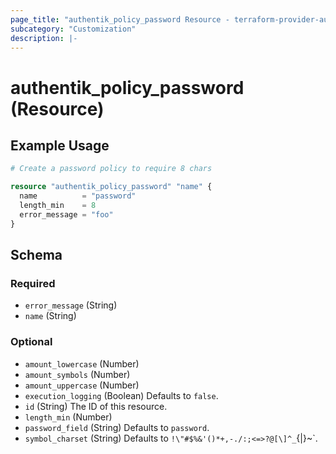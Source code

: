 ```yaml
---
page_title: "authentik_policy_password Resource - terraform-provider-authentik"
subcategory: "Customization"
description: |-
---
```


# authentik_policy_password (Resource)

## Example Usage

```terraform
# Create a password policy to require 8 chars

resource "authentik_policy_password" "name" {
  name          = "password"
  length_min    = 8
  error_message = "foo"
}
```

<!-- schema generated by tfplugindocs -->
## Schema

### Required

- `error_message` (String)
- `name` (String)

### Optional

- `amount_lowercase` (Number)
- `amount_symbols` (Number)
- `amount_uppercase` (Number)
- `execution_logging` (Boolean) Defaults to `false`.
- `id` (String) The ID of this resource.
- `length_min` (Number)
- `password_field` (String) Defaults to `password`.
- `symbol_charset` (String) Defaults to `!\"#$%&'()*+,-./:;<=>?@[\]^_`{|}~`.
